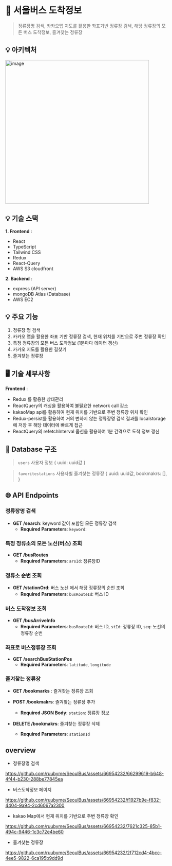 # 🚎 서울버스 도착정보 
> 정류장명 검색, 카카오맵 지도를 활용한 좌표기반 정류장 검색, 해당 정류장의 모든 버스 도착정보, 즐겨찾는 정류장 

## 💡 아키텍처 

<img width="447" alt="image" src="https://github.com/ruubyme/SeoulBus/assets/66954232/50b28bef-ca11-4e7d-bda8-c618e731a3fe">



## 💡 기술 스택
**1. Frontend** :
   * React 
   * TypeScript
   * Tailwind CSS
   * Redux
   * React-Query
   * AWS S3 cloudfront
   
**2. Backend** :
   * express (API server)
   * mongoDB Atlas (Database)
   * AWS EC2


## 💡 주요 기능

1. 정류장 명 검색
2. 카카오 맵을 활용한 좌표 기반 정류장 검색, 현재 위치를 기반으로 주변 정류장 확인
3. 특정 정류장의 모든 버스 도착정보 (1분마다 데이터 갱신)
4. 카카오 지도를 활용한 길찾기
5. 즐겨찾는 정류장 


## 🖥️ 기술 세부사항

**Frontend** :
   * Redux 를 활용한 상태관리
   * ReactQuery의 캐싱을 활용하여 불필요한 network call 감소 
   * kakaoMap api를 활용하여 현재 위치를 기반으로 주변 정류장 위치 확인
   * Redux-persist를 활용하여 거의 변하지 않는 정류장명 검색 결과를 localstorage에 저장 후 해당 데이터에 빠르게 접근
   * ReactQuery의 refetchInterval 옵션을 활용하여 1분 간격으로 도착 정보 갱신 
     
   


## 📂 Database 구조

> `users` 
> 사용자 정보
> { uuid: uuid값 }

>`favoritestations`
> 사용자별 즐겨찾는 정류장
> { uuid: uuid값,
>   bookmakrs: [],
>}


## 🌐 API Endpoints
### 정류장명 검색
* **GET /search**: keyword 값이 포함된 모든 정류장 검색 
  * **Required Parameters**: `keyword`:

### 특정 정류소의 모든 노선(버스) 조회
* **GET /busRoutes**
  * **Required Parameters**: `arsId`: 정류장ID

### 정류소 순번 조회
* **GET /stationOrd**: 버스 노선 에서 해당 정류장의 순번 조회
  * **Required Parameters**: `busRouteId`: 버스 ID
 
### 버스 도착정보 조회 
* **GET /busArriveInfo**
  * **Required Parameters**: `busRouteId`: 버스 ID, `stId`: 정류장 ID, `seq`: 노선의 정류장 순번
 
### 좌표로 버스정류장 조회
* **GET /searchBusStationPos**
  * **Required Parameters**: `latitude`, `longitude`

### 즐겨찾는 정류장 
* **GET /bookmarks** : 즐겨찾는 정류장 조회 
    
* **POST /bookmakrs**: 즐겨찾는 정류장 추가
  * **Required JSON Body**: `station`: 정류장 정보
 
* **DELETE /bookmakrs**: 즐겨찾는 정류장 삭제 
  * **Required Parameters**: `stationId`



## overview
* 정류장명 검색

https://github.com/ruubyme/SeoulBus/assets/66954232/66299619-b648-4f44-b230-288be77845ea

* 버스도착정보 페이지
  
https://github.com/ruubyme/SeoulBus/assets/66954232/f1927b9e-f832-4404-9a94-2cd6067a2300

* kakao Map에서 현재 위치를 기반으로 주변 정류장 확인

https://github.com/ruubyme/SeoulBus/assets/66954232/7621c325-85b1-494c-9446-1c3c72e4be60

* 즐겨찾는 정류장

https://github.com/ruubyme/SeoulBus/assets/66954232/2f712cd4-4bcc-4ee5-9822-6ca195b9dd9d

